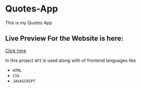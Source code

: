 # Quotes-App
This is my Quotes App

## Live Preview For the Website is here:

[Click here](https://mail2poorva.github.io/Quotes-App/)

In this project `API` is used along with of frontend languages like 
- `HTML`
- `CSS`
- `JAVASCRIPT`
